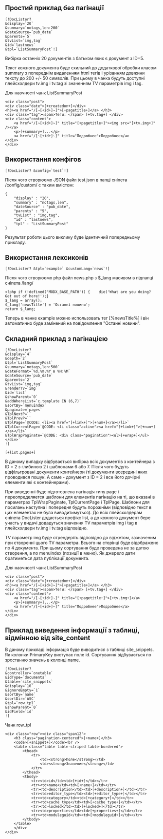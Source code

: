 ## Простий приклад без пагінації
```
[!DocLister?
&display=`20`
&summary=`notags,len:200`
&dateSource=`pub_date`
&parents=`5` 
&tvList=`img,tag` 
&id=`lastnews` 
&tpl=`ListSummaryPost`!]
```
Вибірка останніх 20 документів з батьком яких є документ з ID=5. 

Текст кожного документа буде схильний до додаткової обробки класом summary з попереднім видаленням html тегів і урізанням довжини тексту до 200 +/- 50 символів. При цьому в чанка будуть доступні плейсхолдери tv.img і tv.tag зі значенням TV параметрів img і tag.

Для наочності чанк ListSummaryPost

```
<div class="post">
<div class="date">[+createdon+]</div>
<h3><a href="/[~[+id+]~]">[+pagetitle+]</a> </h3>
<div class="tag"><span>Теги: </span> [+tv.tag+] </div>
<div class="content">
    <a href="/[~[+id+]~]" title="[+pagetitle+]"><img src="[+tv.img+]" /></a>
    <p>[+summary+]...</p>
    <a href="/[~[+id+]~]" title="Подробнее">Подробнее</a> 
</div>
</div>
```

## Використання конфігов
```
[!DocLister? &config=`test`!]
```
Після чого створюємо JSON файл test.json в папці сніпета /config/custom/ с таким вмістом:
```
{
    "display" : "20",
    "summary" : "notags,len", 
    "dateSource" : "pub_date",
    "parents" : "5",
    "tvList" : "img,tag",
    "id" : "lastnews",
    "tpl" : "ListSummaryPost"
}
```

Результат роботи цього виклику буде ідентичний попередньому прикладу.

## Використання лексиконів

```
[!DocLister? &tpl=`example` &customLang=`news`!]
```

Після чого створюємо php файл news.php з $\_lang масивом в підпапці сніпета /lang/

```
<?php if (!defined('MODX_BASE_PATH')) {    die('What are you doing? Get out of here!');}
$_lang = array();
$_lang['newsTitle'] = 'Останні новини';
return $_lang;
```

Теперь в чанке example можно использовать тег [%newsTitle%] і він автоматично буде замінений на повідомлення "Останні новини".

## Складний приклад з пагінацією
```
[!DocLister? 
&display=`4` 
&depth=`2` 
&tpl=`ListSummaryPost` 
&summary=`notags,len:500` 
&dateFormat=`%d.%m.%Y в %H:%M` 
&dateSource=`pub_date` 
&parents=`2` 
&tvList=`img,tag`
&renderTV=`img` 
&id=`list` 
&showParent=`0` 
&addWhereList=`c.template IN (6,7)`
&sortBy=`menuindex`
&paginate=`pages`
&TplNextP=`` 
&TplPrevP=`` 
&TplPage=`@CODE: <li><a href="[+link+]">[+num+]</a></li>` 
&TplCurrentPage=`@CODE: <li class="active"><a href="[+link+]">[+num+]</a></li>`
&TplWrapPaginate=`@CODE: <div class="pagination"><ul>[+wrap+]</ul></div>`
!]

[+list.pages+]
```

В даному випадку відбувається вибірка всіх документів з контейнера з ID = 2 з глибиною 2 і шаблонами 6 або 7. 
Після чого будуть відфільтровані документи контейнери (ті документи всередині яких проводився пошук. А саме - документ з ID = 2 і все його дочірні елементи які є контейнерами). 

При виведенні буде підготовлена ​​пагінація типу page і переопределяется шаблони для елементів пагінацію на ті, що вказані в параметрах TplWrapPaginate, TplCurrentPage і TplPage. Шаблони для посилань наступна і попередня будуть порожніми (відповідно текст в цих елементах не була виводитимуться). До всіх плейсхолдерам сніпета DocLister додасться префікс list, а до кожного документ бере участь у видачі додадуться значення TV параметрів img і tag в плейсхолдери tv.img і tv.tag відповідно. 

TV параметр img буде отрендеріть відповідно до віджетом, зазначеним при створенні цього TV параметра. Всього на сторінці буде відображено по 4 документа. При цьому сортування буде проведена не за датою створення, а по menuindex (позиції в меню). Як джерело дати братиметься дата публікації документа.

Для наочності чанк ListSummaryPost

```
<div class="post">
<div class="date">[+createdon+]</div>
<h3><a href="/[~[+id+]~]">[+pagetitle+]</a> </h3>
<div class="tag"><span>Теги: </span> [+tv.tag+] </div>
<div class="content">
    <a href="/[~[+id+]~]" title="[+pagetitle+]">[+tv.img+]</a>
    <p>[+summary+]...</p>
    <a href="/[~[+id+]~]" title="Подробнее">Подробнее</a> 
</div>
</div>
```

## Приклад виведення інформації з таблиці, відмінною від site_content

В даному прикладі інформація буде виводитися з таблиці site_snippets. Як колонки PrimaryKey виступає поле id. Сортування відбувається по зростанню значень в колонці name.

```
[!DocLister?
&controller=`onetable`
&idType=`documents`
&table=`site_snippets`
&display=`10`
&ignoreEmpty=`1`
&sortBy=`name`
&sortDir=`ASC`
&tpl=`row_tpl`
&showParent=`0` 
&idField=`id`
!]
```

Чанк row_tpl
```
<div class="row"><div class="span12">
    <h3 class="pagination-centered">[+name+]</h3>
    <code>[+snippet+]</code><br />
    <table class="table table-striped table-bordered">
        <thead>
            <tr>
                <td><strong>Поле</strong></td>
                <td><strong>Значение</strong></td>
            </tr>
        </thead>
        <tbody>
            <tr><td>id</td><td>[+id+]</td></tr>
            <tr><td>name</td><td>[+name+]</td></tr>
            <tr><td>description</td><td>[+description+]</td></tr>
            <tr><td>editor_type</td><td>[+editor_type+]</td></tr>
            <tr><td>category</td><td>[+category+]</td></tr>
            <tr><td>cache_type</td><td>[+cache_type+]</td></tr>
            <tr><td>locked</td><td>[+locked+]</td></tr>
            <tr><td>properties</td><td>[+properties+]</td></tr>
            <tr><td>moduleguid</td><td>[+moduleguid+]</td></tr>
        </tbody>
    </table>
    </div>
</div>
```

